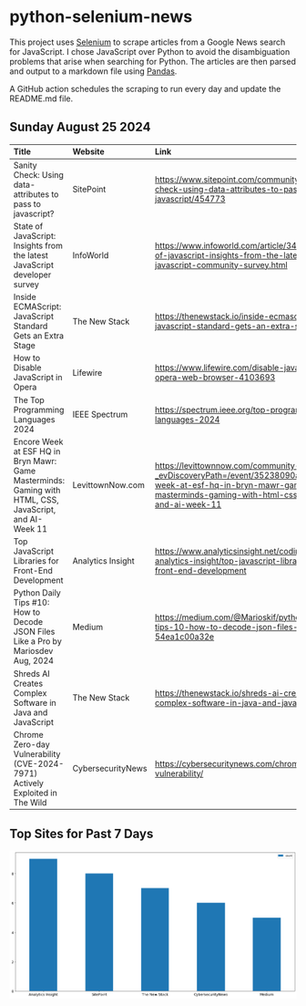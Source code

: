 # python-selenium-news

This project uses [Selenium](https://www.seleniumhq.org/) to scrape articles from a Google News search for JavaScript.
I chose JavaScript over Python to avoid the disambiguation problems that arise when searching for Python.
The articles are then parsed and output to a markdown file using [Pandas](https://pandas.pydata.org/).

A GitHub action schedules the scraping to run every day and update the README.md file.

## Sunday August 25 2024


| Title                                                                                                    | Website           | Link                                                                                                                                                                              |
|:---------------------------------------------------------------------------------------------------------|:------------------|:----------------------------------------------------------------------------------------------------------------------------------------------------------------------------------|
| Sanity Check: Using data- attributes to pass to javascript?                                              | SitePoint         | https://www.sitepoint.com/community/t/sanity-check-using-data-attributes-to-pass-to-javascript/454773                                                                             |
| State of JavaScript: Insights from the latest JavaScript developer survey                                | InfoWorld         | https://www.infoworld.com/article/3486850/state-of-javascript-insights-from-the-latest-javascript-community-survey.html                                                           |
| Inside ECMAScript: JavaScript Standard Gets an Extra Stage                                               | The New Stack     | https://thenewstack.io/inside-ecmascript-javascript-standard-gets-an-extra-stage/                                                                                                 |
| How to Disable JavaScript in Opera                                                                       | Lifewire          | https://www.lifewire.com/disable-javascript-opera-web-browser-4103693                                                                                                             |
| The Top Programming Languages 2024                                                                       | IEEE Spectrum     | https://spectrum.ieee.org/top-programming-languages-2024                                                                                                                          |
| Encore Week at ESF HQ in Bryn Mawr: Game Masterminds: Gaming with HTML, CSS, JavaScript, and AI- Week 11 | LevittownNow.com  | https://levittownnow.com/community-calendar/?_evDiscoveryPath=/event/35238090a-encore-week-at-esf-hq-in-bryn-mawr-game-masterminds-gaming-with-html-css-javascript-and-ai-week-11 |
| Top JavaScript Libraries for Front-End Development                                                       | Analytics Insight | https://www.analyticsinsight.net/coding/javascript-analytics-insight/top-javascript-libraries-for-front-end-development                                                           |
| Python Daily Tips #10: How to Decode JSON Files Like a Pro  by Mariosdev  Aug, 2024                      | Medium            | https://medium.com/@Marioskif/python-daily-tips-10-how-to-decode-json-files-like-a-pro-54ea1c00a32e                                                                               |
| Shreds AI Creates Complex Software in Java and JavaScript                                                | The New Stack     | https://thenewstack.io/shreds-ai-creates-complex-software-in-java-and-javascript/                                                                                                 |
| Chrome Zero-day Vulnerability (CVE-2024-7971) Actively Exploited in The Wild                             | CybersecurityNews | https://cybersecuritynews.com/chrome-zero-day-vulnerability/                                                                                                                      |
## Top Sites for Past 7 Days

![Graph of Top Sites](https://raw.githubusercontent.com/dan-mba/python-selenium-news/main/last-week.png)
